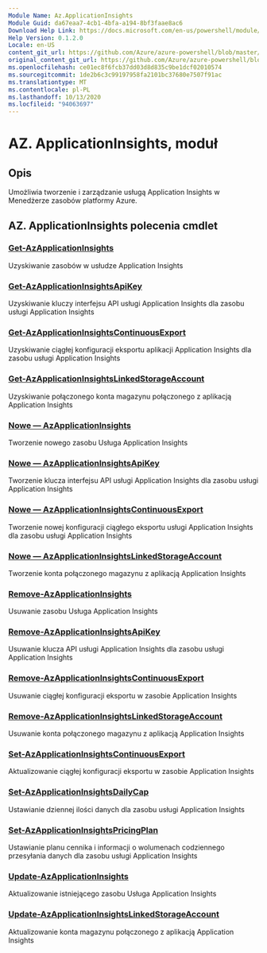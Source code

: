 ```yaml
---
Module Name: Az.ApplicationInsights
Module Guid: da67eaa7-4cb1-4bfa-a194-8bf3faae8ac6
Download Help Link: https://docs.microsoft.com/en-us/powershell/module/az.applicationinsights
Help Version: 0.1.2.0
Locale: en-US
content_git_url: https://github.com/Azure/azure-powershell/blob/master/src/ApplicationInsights/ApplicationInsights/help/Az.ApplicationInsights.md
original_content_git_url: https://github.com/Azure/azure-powershell/blob/master/src/ApplicationInsights/ApplicationInsights/help/Az.ApplicationInsights.md
ms.openlocfilehash: ce01ec8f6fcb37dd03d8d835c9be1dcf02010574
ms.sourcegitcommit: 1de2b6c3c99197958fa2101bc37680e7507f91ac
ms.translationtype: MT
ms.contentlocale: pl-PL
ms.lasthandoff: 10/13/2020
ms.locfileid: "94063697"
---
```

# AZ. ApplicationInsights, moduł
## Opis
Umożliwia tworzenie i zarządzanie usługą Application Insights w Menedżerze zasobów platformy Azure.

## AZ. ApplicationInsights polecenia cmdlet
### [Get-AzApplicationInsights](Get-AzApplicationInsights.md)
Uzyskiwanie zasobów w usłudze Application Insights

### [Get-AzApplicationInsightsApiKey](Get-AzApplicationInsightsApiKey.md)
Uzyskiwanie kluczy interfejsu API usługi Application Insights dla zasobu usługi Application Insights

### [Get-AzApplicationInsightsContinuousExport](Get-AzApplicationInsightsContinuousExport.md)
Uzyskiwanie ciągłej konfiguracji eksportu aplikacji Application Insights dla zasobu usługi Application Insights

### [Get-AzApplicationInsightsLinkedStorageAccount](Get-AzApplicationInsightsLinkedStorageAccount.md)
Uzyskiwanie połączonego konta magazynu połączonego z aplikacją Application Insights

### [Nowe — AzApplicationInsights](New-AzApplicationInsights.md)
Tworzenie nowego zasobu Usługa Application Insights

### [Nowe — AzApplicationInsightsApiKey](New-AzApplicationInsightsApiKey.md)
Tworzenie klucza interfejsu API usługi Application Insights dla zasobu usługi Application Insights

### [Nowe — AzApplicationInsightsContinuousExport](New-AzApplicationInsightsContinuousExport.md)
Tworzenie nowej konfiguracji ciągłego eksportu usługi Application Insights dla zasobu usługi Application Insights

### [Nowe — AzApplicationInsightsLinkedStorageAccount](New-AzApplicationInsightsLinkedStorageAccount.md)
Tworzenie konta połączonego magazynu z aplikacją Application Insights

### [Remove-AzApplicationInsights](Remove-AzApplicationInsights.md)
Usuwanie zasobu Usługa Application Insights

### [Remove-AzApplicationInsightsApiKey](Remove-AzApplicationInsightsApiKey.md)
Usuwanie klucza API usługi Application Insights dla zasobu usługi Application Insights

### [Remove-AzApplicationInsightsContinuousExport](Remove-AzApplicationInsightsContinuousExport.md)
Usuwanie ciągłej konfiguracji eksportu w zasobie Application Insights

### [Remove-AzApplicationInsightsLinkedStorageAccount](Remove-AzApplicationInsightsLinkedStorageAccount.md)
Usuwanie konta połączonego magazynu z aplikacją Application Insights

### [Set-AzApplicationInsightsContinuousExport](Set-AzApplicationInsightsContinuousExport.md)
Aktualizowanie ciągłej konfiguracji eksportu w zasobie Application Insights

### [Set-AzApplicationInsightsDailyCap](Set-AzApplicationInsightsDailyCap.md)
Ustawianie dziennej ilości danych dla zasobu usługi Application Insights

### [Set-AzApplicationInsightsPricingPlan](Set-AzApplicationInsightsPricingPlan.md)
Ustawianie planu cennika i informacji o wolumenach codziennego przesyłania danych dla zasobu usługi Application Insights

### [Update-AzApplicationInsights](Update-AzApplicationInsights.md)
Aktualizowanie istniejącego zasobu Usługa Application Insights

### [Update-AzApplicationInsightsLinkedStorageAccount](Update-AzApplicationInsightsLinkedStorageAccount.md)
Aktualizowanie konta magazynu połączonego z aplikacją Application Insights


